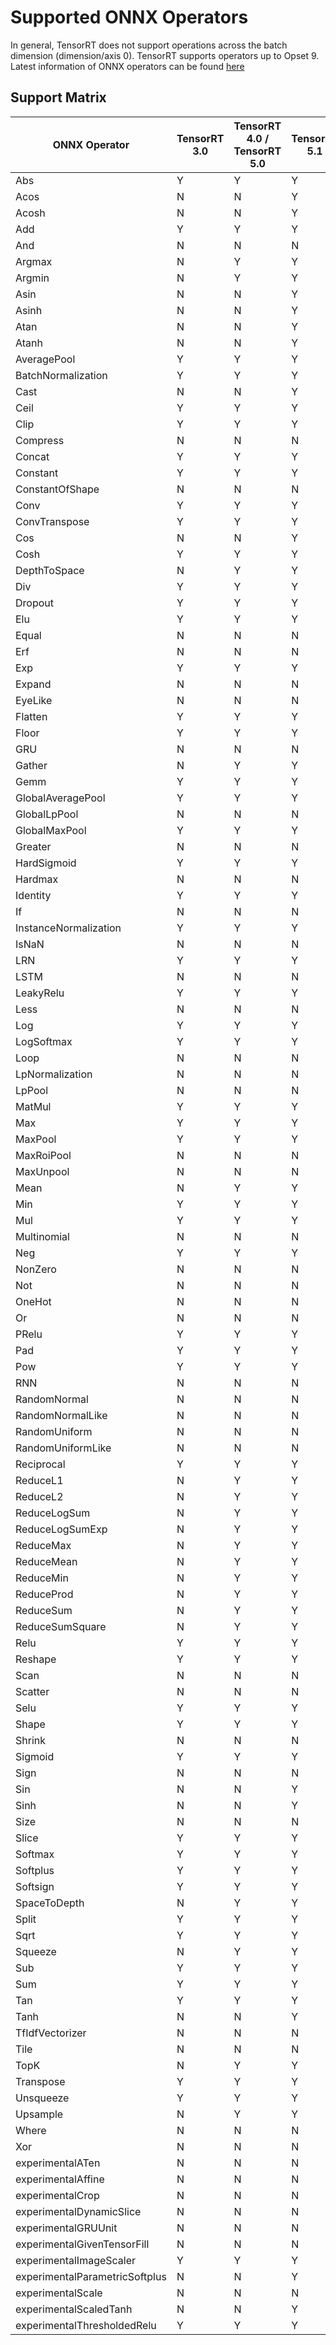 # Supported ONNX Operators

In general, TensorRT does not support operations across the batch dimension (dimension/axis 0). TensorRT supports operators up to Opset 9. Latest information of ONNX operators can be found [here](https://github.com/onnx/onnx/blob/master/docs/Operators.md)

## Support Matrix


| ONNX Operator                  | TensorRT 3.0   | TensorRT 4.0 / TensorRT 5.0   | TensorRT 5.1   |
|--------------------------------|----------------|-------------------------------|----------------|
| Abs                            | Y              | Y                             | Y              |
| Acos                           | N              | N                             | Y              |
| Acosh                          | N              | N                             | Y              |
| Add                            | Y              | Y                             | Y              |
| And                            | N              | N                             | N              |
| Argmax                         | N              | Y                             | Y              |
| Argmin                         | N              | Y                             | Y              |
| Asin                           | N              | N                             | Y              |
| Asinh                          | N              | N                             | Y              |
| Atan                           | N              | N                             | Y              |
| Atanh                          | N              | N                             | Y              |
| AveragePool                    | Y              | Y                             | Y              |
| BatchNormalization             | Y              | Y                             | Y              |
| Cast                           | N              | N                             | Y              |
| Ceil                           | Y              | Y                             | Y              |
| Clip                           | Y              | Y                             | Y              |
| Compress                       | N              | N                             | N              |
| Concat                         | Y              | Y                             | Y              |
| Constant                       | Y              | Y                             | Y              |
| ConstantOfShape                | N              | N                             | N              |
| Conv                           | Y              | Y                             | Y              |
| ConvTranspose                  | Y              | Y                             | Y              |
| Cos                            | N              | N                             | Y              |
| Cosh                           | Y              | Y                             | Y              |
| DepthToSpace                   | N              | Y                             | Y              |
| Div                            | Y              | Y                             | Y              |
| Dropout                        | Y              | Y                             | Y              |
| Elu                            | Y              | Y                             | Y              |
| Equal                          | N              | N                             | N              |
| Erf                            | N              | N                             | N              |
| Exp                            | Y              | Y                             | Y              |
| Expand                         | N              | N                             | N              |
| EyeLike                        | N              | N                             | N              |
| Flatten                        | Y              | Y                             | Y              |
| Floor                          | Y              | Y                             | Y              |
| GRU                            | N              | N                             | N              |
| Gather                         | N              | Y                             | Y              |
| Gemm                           | Y              | Y                             | Y              |
| GlobalAveragePool              | Y              | Y                             | Y              |
| GlobalLpPool                   | N              | N                             | N              |
| GlobalMaxPool                  | Y              | Y                             | Y              |
| Greater                        | N              | N                             | N              |
| HardSigmoid                    | Y              | Y                             | Y              |
| Hardmax                        | N              | N                             | N              |
| Identity                       | Y              | Y                             | Y              |
| If                             | N              | N                             | N              |
| InstanceNormalization          | Y              | Y                             | Y              |
| IsNaN                          | N              | N                             | N              |
| LRN                            | Y              | Y                             | Y              |
| LSTM                           | N              | N                             | N              |
| LeakyRelu                      | Y              | Y                             | Y              |
| Less                           | N              | N                             | N              |
| Log                            | Y              | Y                             | Y              |
| LogSoftmax                     | Y              | Y                             | Y              |
| Loop                           | N              | N                             | N              |
| LpNormalization                | N              | N                             | N              |
| LpPool                         | N              | N                             | N              |
| MatMul                         | Y              | Y                             | Y              |
| Max                            | Y              | Y                             | Y              |
| MaxPool                        | Y              | Y                             | Y              |
| MaxRoiPool                     | N              | N                             | N              |
| MaxUnpool                      | N              | N                             | N              |
| Mean                           | N              | Y                             | Y              |
| Min                            | Y              | Y                             | Y              |
| Mul                            | Y              | Y                             | Y              |
| Multinomial                    | N              | N                             | N              |
| Neg                            | Y              | Y                             | Y              |
| NonZero                        | N              | N                             | N              |
| Not                            | N              | N                             | N              |
| OneHot                         | N              | N                             | N              |
| Or                             | N              | N                             | N              |
| PRelu                          | Y              | Y                             | Y              |
| Pad                            | Y              | Y                             | Y              |
| Pow                            | Y              | Y                             | Y              |
| RNN                            | N              | N                             | N              |
| RandomNormal                   | N              | N                             | N              |
| RandomNormalLike               | N              | N                             | N              |
| RandomUniform                  | N              | N                             | N              |
| RandomUniformLike              | N              | N                             | N              |
| Reciprocal                     | Y              | Y                             | Y              |
| ReduceL1                       | N              | Y                             | Y              |
| ReduceL2                       | N              | Y                             | Y              |
| ReduceLogSum                   | N              | Y                             | Y              |
| ReduceLogSumExp                | N              | Y                             | Y              |
| ReduceMax                      | N              | Y                             | Y              |
| ReduceMean                     | N              | Y                             | Y              |
| ReduceMin                      | N              | Y                             | Y              |
| ReduceProd                     | N              | Y                             | Y              |
| ReduceSum                      | N              | Y                             | Y              |
| ReduceSumSquare                | N              | Y                             | Y              |
| Relu                           | Y              | Y                             | Y              |
| Reshape                        | Y              | Y                             | Y              |
| Scan                           | N              | N                             | N              |
| Scatter                        | N              | N                             | N              |
| Selu                           | Y              | Y                             | Y              |
| Shape                          | Y              | Y                             | Y              |
| Shrink                         | N              | N                             | N              |
| Sigmoid                        | Y              | Y                             | Y              |
| Sign                           | N              | N                             | N              |
| Sin                            | N              | N                             | Y              |
| Sinh                           | N              | N                             | Y              |
| Size                           | N              | N                             | N              |
| Slice                          | Y              | Y                             | Y              |
| Softmax                        | Y              | Y                             | Y              |
| Softplus                       | Y              | Y                             | Y              |
| Softsign                       | Y              | Y                             | Y              |
| SpaceToDepth                   | N              | Y                             | Y              |
| Split                          | Y              | Y                             | Y              |
| Sqrt                           | Y              | Y                             | Y              |
| Squeeze                        | N              | Y                             | Y              |
| Sub                            | Y              | Y                             | Y              |
| Sum                            | Y              | Y                             | Y              |
| Tan                            | Y              | Y                             | Y              |
| Tanh                           | N              | N                             | Y              |
| TfIdfVectorizer                | N              | N                             | N              |
| Tile                           | N              | N                             | N              |
| TopK                           | N              | Y                             | Y              |
| Transpose                      | Y              | Y                             | Y              |
| Unsqueeze                      | Y              | Y                             | Y              |
| Upsample                       | N              | Y                             | Y              |
| Where                          | N              | N                             | N              |
| Xor                            | N              | N                             | N              |
| experimentalATen               | N              | N                             | N              |
| experimentalAffine             | N              | N                             | N              |
| experimentalCrop               | N              | N                             | N              |
| experimentalDynamicSlice       | N              | N                             | N              |
| experimentalGRUUnit            | N              | N                             | N              |
| experimentalGivenTensorFill    | N              | N                             | N              |
| experimentalImageScaler        | Y              | Y                             | Y              |
| experimentalParametricSoftplus | N              | N                             | Y              |
| experimentalScale              | N              | N                             | N              |
| experimentalScaledTanh         | N              | N                             | Y              |
| experimentalThresholdedRelu    | Y              | Y                             | Y              |

